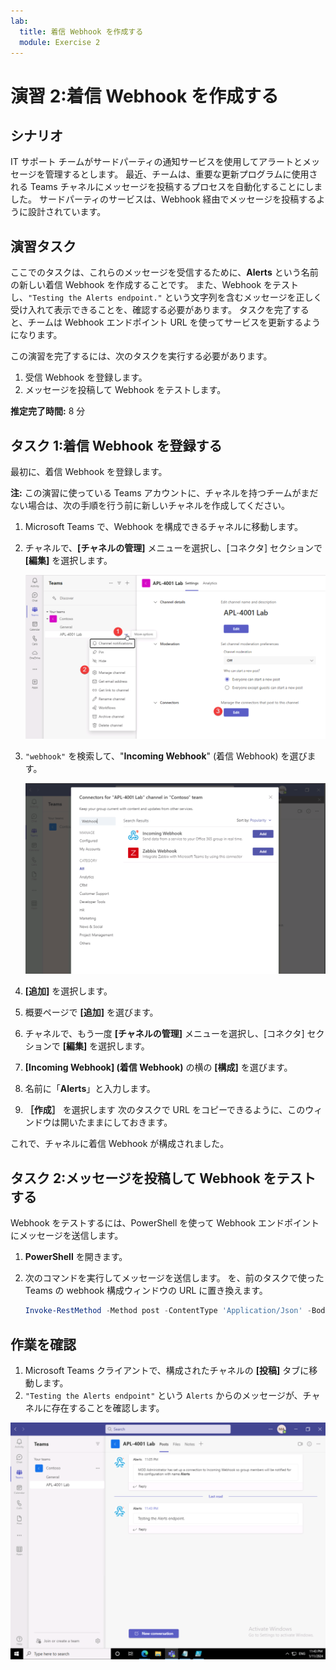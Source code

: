```yaml
---
lab:
  title: 着信 Webhook を作成する
  module: Exercise 2
---
```


# 演習 2:着信 Webhook を作成する

## シナリオ

IT サポート チームがサードパーティの通知サービスを使用してアラートとメッセージを管理するとします。 最近、チームは、重要な更新プログラムに使用される Teams チャネルにメッセージを投稿するプロセスを自動化することにしました。  サードパーティのサービスは、Webhook 経由でメッセージを投稿するように設計されています。  

## 演習タスク

ここでのタスクは、これらのメッセージを受信するために、**Alerts** という名前の新しい着信 Webhook を作成することです。  また、Webhook をテストし、`"Testing the Alerts endpoint."` という文字列を含むメッセージを正しく受け入れて表示できることを、確認する必要があります。 タスクを完了すると、チームは Webhook エンドポイント URL を使ってサービスを更新するようになります。

この演習を完了するには、次のタスクを実行する必要があります。

1. 受信 Webhook を登録します。
2. メッセージを投稿して Webhook をテストします。

**推定完了時間:** 8 分

## タスク 1:着信 Webhook を登録する

最初に、着信 Webhook を登録します。

**注:**  この演習に使っている Teams アカウントに、チャネルを持つチームがまだない場合は、次の手順を行う前に新しいチャネルを作成してください。

1. Microsoft Teams で、Webhook を構成できるチャネルに移動します。
2. チャネルで、**[チャネルの管理]** メニューを選択し、[コネクタ] セクションで **[編集]** を選択します。  

   ![[コネクタ編集] の呼び出しのスクリーンショット](../../media/invoke-connector-edit.png)
3. `"webhook"` を検索して、"**Incoming Webhook**" (着信 Webhook) を選びます。

   ![検索バーの Webhook のスクリーンショット。](../../media/add-incoming-webhook.png)

4. **[追加]** を選択します。
5. 概要ページで **[追加]** を選びます。
6. チャネルで、もう一度 **[チャネルの管理]** メニューを選択し、[コネクタ] セクションで **[編集]** を選択します。
7. **[Incoming Webhook] (着信 Webhook)** の横の **[構成]** を選びます。
8. 名前に「**Alerts**」と入力します。
9. **［作成］** を選択します  次のタスクで URL をコピーできるように、このウィンドウは開いたままにしておきます。

これで、チャネルに着信 Webhook が構成されました。

## タスク 2:メッセージを投稿して Webhook をテストする

Webhook をテストするには、PowerShell を使って Webhook エンドポイントにメッセージを送信します。

1. **PowerShell** を開きます。
2. 次のコマンドを実行してメッセージを送信します。  <YOUR WEBHOOK URL> を、前のタスクで使った Teams の webhook 構成ウィンドウの URL に置き換えます。

     ```powershell
     Invoke-RestMethod -Method post -ContentType 'Application/Json' -Body '{"text":"Testing the Alerts endpoint."}' -Uri <YOUR WEBHOOK URL>
    ```

## 作業を確認

1. Microsoft Teams クライアントで、構成されたチャネルの **[投稿]** タブに移動します。
2. `"Testing the Alerts endpoint"` という `Alerts` からのメッセージが、チャネルに存在することを確認します。

 ![Azure portal の [構成されたアクセス許可] ビューのスクリーンショット。](../../media/final-alert-message.png)
